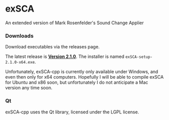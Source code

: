 # exSCA
An extended version of Mark Rosenfelder's Sound Change Applier

### Downloads
Download executables via the releases page.

The latest release is [**Version 2.1.0**](https://github.com/bradrn/exSCA-cpp/releases).
The installer is named `exSCA-setup-2.1.0-x64.exe`.

Unfortunately, exSCA-cpp is currently only available under Windows, and even then only for x64 computers.
Hopefully I will be able to compile exSCA for Ubuntu and x86 soon, but unfortunately I do not anticipate a Mac version any time soon.

### Qt
exSCA-cpp uses the Qt library, licensed under the LGPL license.
